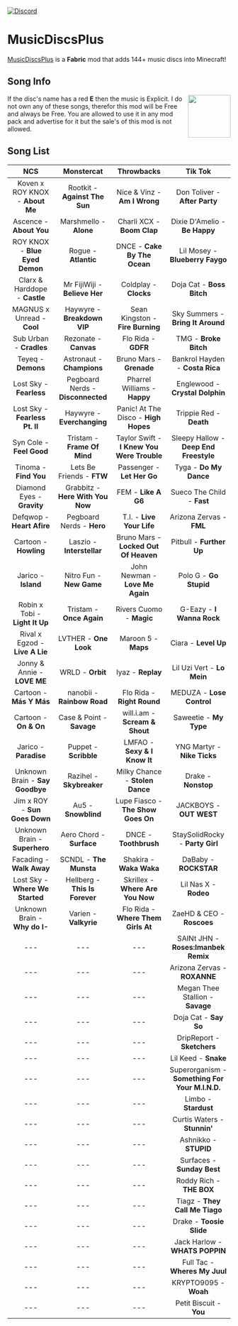 [![Discord](https://img.shields.io/discord/733950434892447797.svg?label=&logo=discord&logoColor=ffffff&color=7389D8&labelColor=6A7EC2)](https://discord.gg/Fe4NGNQ)

# MusicDiscsPlus

 [MusicDiscsPlus](https://www.curseforge.com/minecraft/mc-mods/musicdiscsplus) is a **Fabric** mod that adds 144+ music discs into Minecraft!
 
 
## Song Info
If the disc's name has a red **E** then the music is Explicit. <img align="right" width="96" height="96" src="https://i.ibb.co/3NH9VSm/output-onlinepngtools.png">
I do not own any of these songs, therefor this mod will be Free and always be Free. You are allowed to use it in any mod pack and advertise for it but the sale's of this mod is not allowed.

## Song List

|               NCS               |             Monstercat            |                 Throwbacks                 |                     Tik Tok                     |
|:-------------------------------:|:---------------------------------:|:------------------------------------------:|:-----------------------------------------------:|
| Koven x ROY KNOX - **About Me** |   Rootkit - **Against The Sun**   | Nice & Vinz - **Am I Wrong**               | Don Toliver - **After Party**                   |
| Ascence - **About You**         |       Marshmello - **Alone**      | Charli XCX - **Boom Clap**                 | Dixie D'Amelio - **Be Happy**                   |
| ROY KNOX - **Blue Eyed Demon**  |        Rogue - **Atlantic**       | DNCE - **Cake By The Ocean**               | Lil Mosey - **Blueberry Faygo**                 |
| Clarx & Harddope - **Castle**   | Mr FijiWiji - **Believe Her**     | Coldplay - **Clocks**                      | Doja Cat - **Boss Bitch**                       |
| MAGNUS x Unread - **Cool**      | Haywyre - **Breakdown VIP**       | Sean Kingston - **Fire Burning**           | Sky Summers - **Bring It Around**               |
| Sub Urban - **Cradles**         | Rezonate - **Canvas**             | Flo Rida - **GDFR**                        | TMG - **Broke Bitch**                           |
| Teyeq - **Demons**              | Astronaut - **Champions**         | Bruno Mars - **Grenade**                   | Bankrol Hayden - **Costa Rica**                 |
| Lost Sky - **Fearless**         | Pegboard Nerds - **Disconnected** | Pharrel Williams - **Happy**               | Englewood - **Crystal Dolphin**                 |
| Lost Sky - **Fearless Pt. II**  | Haywyre - **Everchanging**        | Panic! At The Disco - **High Hopes**       | Trippie Red - **Death**                         |
| Syn Cole - **Feel Good**        | Tristam - **Frame Of Mind**       | Taylor Swift - **I Knew You Were Trouble** | Sleepy Hallow - **Deep End Freestyle**          |
| Tinoma - **Find You**           | Lets Be Friends - **FTW**         | Passenger - **Let Her Go**                 | Tyga - **Do My Dance**                          |
| Diamond Eyes - **Gravity**      | Grabbitz - **Here With You Now**  | FEM - **Like A G6**                        | Sueco The Child - **Fast**                      |
| Defqwop - **Heart Afire**       | Pegboard Nerds - **Hero**         | T.I. - **Live Your Life**                  | Arizona Zervas - **FML**                        |
| Cartoon - **Howling**           | Laszio - **Interstellar**         | Bruno Mars - **Locked Out Of Heaven**      | Pitbull - **Further Up**                        |
| Jarico - **Island**             | Nitro Fun - **New Game**          | John Newman - **Love Me Again**            | Polo G - **Go Stupid**                          |
| Robin x Tobi - **Light It Up**  | Tristam - **Once Again**          | Rivers Cuomo - **Magic**                   | G-Eazy - **I Wanna Rock**                       |
| Rival x Egzod - **Live A Lie**  | LVTHER - **One Look**             | Maroon 5 - **Maps**                        | Ciara - **Level Up**                            |
| Jonny & Annie - **LOVE ME**     | WRLD - **Orbit**                  | Iyaz - **Replay**                          | Lil Uzi Vert - **Lo Mein**                      |
| Cartoon - **Más Y Más**         | nanobii - **Rainbow Road**        | Flo Rida - **Right Round**                 | MEDUZA - **Lose Control**                       |
| Cartoon - **On & On**           | Case & Point - **Savage**         | will.i.am - **Scream & Shout**             | Saweetie - **My Type**                          |
| Jarico - **Paradise**           | Puppet - **Scribble**             | LMFAO - **Sexy & I Know It**               | YNG Martyr - **Nike Ticks**                     |
| Unknown Brain - **Say Goodbye** | Razihel - **Skybreaker**          | Milky Chance - **Stolen Dance**            | Drake - **Nonstop**                             |
| Jim x ROY - **Sun Goes Down**   | Au5 - **Snowblind**               | Lupe Fiasco - **The Show Goes On**         | JACKBOYS - **OUT WEST**                         |
| Unknown Brain - **Superhero**   | Aero Chord - **Surface**          | DNCE - **Toothbrush**                      | StaySolidRocky - **Party Girl**                 |
| Facading - **Walk Away**        | SCNDL - **The Munsta**            | Shakira - **Waka Waka**                    | DaBaby - **ROCKSTAR**                           |
| Lost Sky - **Where We Started** | Hellberg - **This Is Forever**    | Skrillex - **Where Are You Now**           | Lil Nas X - **Rodeo**                           |
| Unknown Brain - **Why do I-**   | Varien - **Valkyrie**             | Flo Rida - **Where Them Girls At**         | ZaeHD & CEO - **Roscoes**                       |
| ---                             | ---                               | ---                                        | SAINt JHN - **Roses:Imanbek Remix**             |
| ---                             | ---                               | ---                                        | Arizona Zervas - **ROXANNE**                    |
| ---                             | ---                               | ---                                        | Megan Thee Stallion - **Savage**                |
| ---                             | ---                               | ---                                        | Doja Cat - **Say So**                           |
| ---                             | ---                               | ---                                        | DripReport - **Sketchers**                      |
| ---                             | ---                               | ---                                        | Lil Keed - **Snake**                            |
| ---                             | ---                               | ---                                        | Superorganism - **Something For Your M.I.N.D.** |
| ---                             | ---                               | ---                                        | Limbo - **Stardust**                            |
| ---                             | ---                               | ---                                        | Curtis Waters - **Stunnin'**                    |
| ---                             | ---                               | ---                                        | Ashnikko - **STUPID**                           |
| ---                             | ---                               | ---                                        | Surfaces - **Sunday Best**                      |
| ---                             | ---                               | ---                                        | Roddy Rich - **THE BOX**                        |
| ---                             | ---                               | ---                                        | Tiagz - **They Call Me Tiago**                  |
| ---                             | ---                               | ---                                        | Drake - **Toosie Slide**                        |
| ---                             | ---                               | ---                                        | Jack Harlow - **WHATS POPPIN**                  |
| ---                             | ---                               | ---                                        | Full Tac - **Wheres My Juul**                   |
| ---                             | ---                               | ---                                        | KRYPTO9095 - **Woah**                           |
| ---                             | ---                               | ---                                        | Petit Biscuit - **You**                         |
